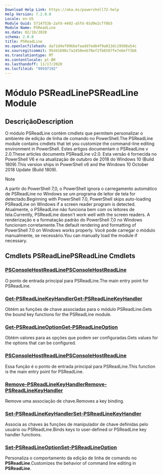 ```yaml
---
Download Help Link: https://aka.ms/powershell72-help
Help Version: 7.2.0.0
Locale: en-US
Module Guid: 5714753b-2afd-4492-a5fd-01d9e2cff8b5
Module Name: PSReadLine
ms.date: 02/10/2020
schema: 2.0.0
title: PSReadLine
ms.openlocfilehash: da71d4ef896befaadd7ed64f9a013dc19508a54c
ms.sourcegitcommit: 95d41698c7a2450eeb70ef2fb6507fe7e6eff3b6
ms.translationtype: MT
ms.contentlocale: pt-BR
ms.lasthandoff: 11/17/2020
ms.locfileid: "99597192"
---
```

# <span data-ttu-id="14fb4-102">Módulo PSReadLine</span><span class="sxs-lookup"><span data-stu-id="14fb4-102">PSReadLine Module</span></span>

## <span data-ttu-id="14fb4-103">Descrição</span><span class="sxs-lookup"><span data-stu-id="14fb4-103">Description</span></span>

<span data-ttu-id="14fb4-104">O módulo PSReadLine contém cmdlets que permitem personalizar o ambiente de edição de linha de comando no PowerShell.</span><span class="sxs-lookup"><span data-stu-id="14fb4-104">The PSReadLine module contains cmdlets that let you customize the command-line editing environment in PowerShell.</span></span> <span data-ttu-id="14fb4-105">Estes artigos documentam o PSReadLine v 2.0.</span><span class="sxs-lookup"><span data-stu-id="14fb4-105">These articles documents PSReadLine v2.0.</span></span> <span data-ttu-id="14fb4-106">Esta versão é fornecida no PowerShell V6 e na atualização de outubro de 2018 do Windows 10 (Build 1809).</span><span class="sxs-lookup"><span data-stu-id="14fb4-106">This version ships in PowerShell v6 and the Windows 10 October 2018 Update (Build 1809).</span></span>

> [!NOTE]
> <span data-ttu-id="14fb4-107">A partir do PowerShell 7,0, o PowerShell ignora o carregamento automático de PSReadLine no Windows se um programa de leitor de tela for detectado.</span><span class="sxs-lookup"><span data-stu-id="14fb4-107">Beginning with PowerShell 7.0, PowerShell skips auto-loading PSReadLine on Windows if a screen reader program is detected.</span></span> <span data-ttu-id="14fb4-108">Atualmente, o PSReadLine não funciona bem com os leitores de tela.</span><span class="sxs-lookup"><span data-stu-id="14fb4-108">Currently, PSReadLine doesn't work well with the screen readers.</span></span> <span data-ttu-id="14fb4-109">A renderização e a formatação padrão do PowerShell 7,0 no Windows funcionam corretamente.</span><span class="sxs-lookup"><span data-stu-id="14fb4-109">The default rendering and formatting of PowerShell 7.0 on Windows works properly.</span></span> <span data-ttu-id="14fb4-110">Você pode carregar o módulo manualmente, se necessário.</span><span class="sxs-lookup"><span data-stu-id="14fb4-110">You can manually load the module if necessary.</span></span>

## <span data-ttu-id="14fb4-111">Cmdlets PSReadLine</span><span class="sxs-lookup"><span data-stu-id="14fb4-111">PSReadLine Cmdlets</span></span>

### [<span data-ttu-id="14fb4-112">PSConsoleHostReadLine</span><span class="sxs-lookup"><span data-stu-id="14fb4-112">PSConsoleHostReadLine</span></span>](PSConsoleHostReadLine.md)
<span data-ttu-id="14fb4-113">O ponto de entrada principal para PSReadLine.</span><span class="sxs-lookup"><span data-stu-id="14fb4-113">The main entry point for PSReadLine.</span></span>

### [<span data-ttu-id="14fb4-114">Get-PSReadLineKeyHandler</span><span class="sxs-lookup"><span data-stu-id="14fb4-114">Get-PSReadLineKeyHandler</span></span>](Get-PSReadLineKeyHandler.md)
<span data-ttu-id="14fb4-115">Obtém as funções de chave associadas para o módulo PSReadLine.</span><span class="sxs-lookup"><span data-stu-id="14fb4-115">Gets the bound key functions for the PSReadLine module.</span></span>

### [<span data-ttu-id="14fb4-116">Get-PSReadLineOption</span><span class="sxs-lookup"><span data-stu-id="14fb4-116">Get-PSReadLineOption</span></span>](Get-PSReadLineOption.md)
<span data-ttu-id="14fb4-117">Obtém valores para as opções que podem ser configuradas.</span><span class="sxs-lookup"><span data-stu-id="14fb4-117">Gets values for the options that can be configured.</span></span>

### [<span data-ttu-id="14fb4-118">PSConsoleHostReadLine</span><span class="sxs-lookup"><span data-stu-id="14fb4-118">PSConsoleHostReadLine</span></span>](PSConsoleHostReadLine.md)
<span data-ttu-id="14fb4-119">Essa função é o ponto de entrada principal para PSReadLine.</span><span class="sxs-lookup"><span data-stu-id="14fb4-119">This function is the main entry point for PSReadLine.</span></span>

### [<span data-ttu-id="14fb4-120">Remove-PSReadLineKeyHandler</span><span class="sxs-lookup"><span data-stu-id="14fb4-120">Remove-PSReadLineKeyHandler</span></span>](Remove-PSReadLineKeyHandler.md)
<span data-ttu-id="14fb4-121">Remove uma associação de chave.</span><span class="sxs-lookup"><span data-stu-id="14fb4-121">Removes a key binding.</span></span>

### [<span data-ttu-id="14fb4-122">Set-PSReadLineKeyHandler</span><span class="sxs-lookup"><span data-stu-id="14fb4-122">Set-PSReadLineKeyHandler</span></span>](Set-PSReadLineKeyHandler.md)
<span data-ttu-id="14fb4-123">Associa as chaves às funções de manipulador de chave definidas pelo usuário ou PSReadLine.</span><span class="sxs-lookup"><span data-stu-id="14fb4-123">Binds keys to user-defined or PSReadLine key handler functions.</span></span>

### [<span data-ttu-id="14fb4-124">Set-PSReadLineOption</span><span class="sxs-lookup"><span data-stu-id="14fb4-124">Set-PSReadLineOption</span></span>](Set-PSReadLineOption.md)
<span data-ttu-id="14fb4-125">Personaliza o comportamento da edição de linha de comando no **PSReadLine**.</span><span class="sxs-lookup"><span data-stu-id="14fb4-125">Customizes the behavior of command line editing in **PSReadLine**.</span></span>

